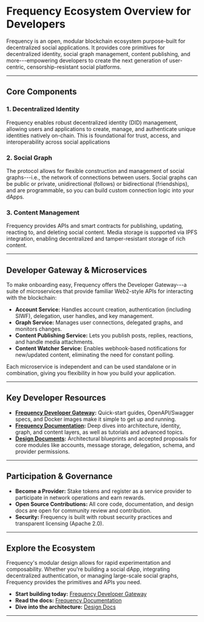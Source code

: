 Frequency Ecosystem Overview for Developers
===========================================

Frequency is an open, modular blockchain ecosystem purpose-built for decentralized social applications. It provides core primitives for decentralized identity, social graph management, content publishing, and more---empowering developers to create the next generation of user-centric, censorship-resistant social platforms.

* * * * *

Core Components
---------------

### 1\. **Decentralized Identity**

Frequency enables robust decentralized identity (DID) management, allowing users and applications to create, manage, and authenticate unique identities natively on-chain. This is foundational for trust, access, and interoperability across social applications 

### 2\. **Social Graph**

The protocol allows for flexible construction and management of social graphs---i.e., the network of connections between users. Social graphs can be public or private, unidirectional (follows) or bidirectional (friendships), and are programmable, so you can build custom connection logic into your dApps.

### 3\. **Content Management**

Frequency provides APIs and smart contracts for publishing, updating, reacting to, and deleting social content. Media storage is supported via IPFS integration, enabling decentralized and tamper-resistant storage of rich content.

* * * * *

Developer Gateway & Microservices
---------------------------------

To make onboarding easy, Frequency offers the Developer Gateway---a suite of microservices that provide familiar Web2-style APIs for interacting with the blockchain:

-   **Account Service:** Handles account creation, authentication (including SIWF), delegation, user handles, and key management.
-   **Graph Service:** Manages user connections, delegated graphs, and monitors changes.
-   **Content Publishing Service:** Lets you publish posts, replies, reactions, and handle media attachments.
-   **Content Watcher Service:** Enables webhook-based notifications for new/updated content, eliminating the need for constant polling.

Each microservice is independent and can be used standalone or in combination, giving you flexibility in how you build your application.

* * * * *

Key Developer Resources
-----------------------

-   **[Frequency Developer Gateway](https://projectlibertylabs.github.io/gateway/index.html):** Quick-start guides, OpenAPI/Swagger specs, and Docker images make it simple to get up and running.
-   **[Frequency Documentation](https://docs.frequency.xyz/):** Deep dives into architecture, identity, graph, and content layers, as well as tutorials and advanced topics.
-   **[Design Documents](https://github.com/frequency-chain/meta/blob/main/DESIGN_DOCS.md):** Architectural blueprints and accepted proposals for core modules like accounts, message storage, delegation, schema, and provider permissions.

* * * * *

Participation & Governance
--------------------------

-   **Become a Provider:** Stake tokens and register as a service provider to participate in network operations and earn rewards.
-   **Open Source Contributions:** All core code, documentation, and design docs are open for community review and contribution.
-   **Security:** Frequency is built with robust security practices and transparent licensing (Apache 2.0).

* * * * *

Explore the Ecosystem
---------------------

Frequency's modular design allows for rapid experimentation and composability. Whether you're building a social dApp, integrating decentralized authentication, or managing large-scale social graphs, Frequency provides the primitives and APIs you need.

-   **Start building today:** [Frequency Developer Gateway](https://projectlibertylabs.github.io/gateway/index.html)
-   **Read the docs:** [Frequency Documentation](https://docs.frequency.xyz/)
-   **Dive into the architecture:** [Design Docs](https://github.com/frequency-chain/meta/blob/main/DESIGN_DOCS.md)

* * * * *
